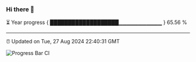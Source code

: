 ### Hi there 👋

⏳ Year progress { ███████████████████▁▁▁▁▁▁▁▁▁▁▁ } 65.56 %

---

⏰ Updated on Tue, 27 Aug 2024 22:40:31 GMT

![Progress Bar CI](https://github.com/IshwaranRudhara/GIT-ACTION/workflows/Progress%20Bar%20CI/badge.svg)
